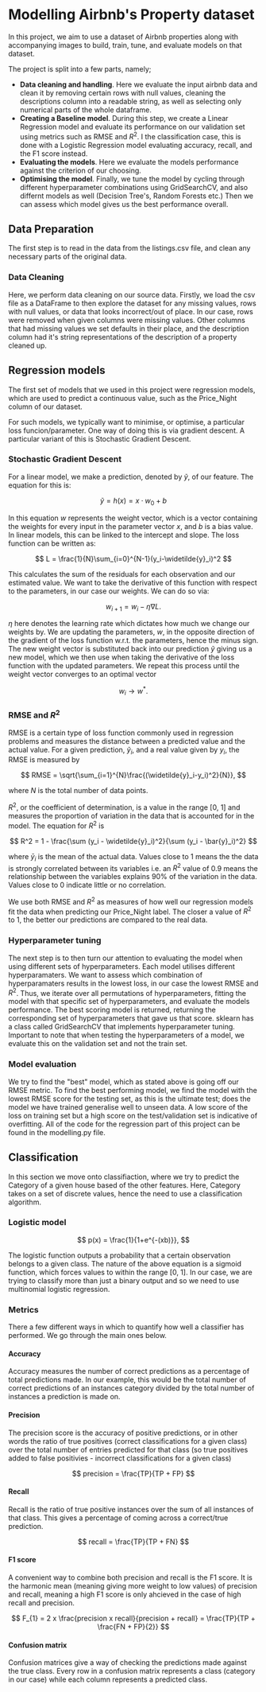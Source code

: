 # Modelling Airbnb's Property dataset

In this project, we aim to use a dataset of Airbnb properties along with accompanying images to build, train, tune, and evaluate models on that dataset.

The project is split into a few parts, namely;
- **Data cleaning and handling**. Here we evaluate the input airbnb data and clean it by removing certain rows with null values, cleaning the descriptions column into a readable string, as well as selecting only numerical parts of the whole dataframe.
- **Creating a Baseline model**. During this step, we create a Linear Regression model and evaluate its performance on our validation set using metrics such as RMSE and $R^2$. I the classification case, this is done with a Logistic Regression model evaluating accuracy, recall, and the F1 score instead.
- **Evaluating the models**. Here we evaluate the models performance against the criterion of our choosing.
- **Optimising the model**. Finally, we tune the model by cycling through different hyperparameter combinations using GridSearchCV, and also differnt models as well (Decision Tree's, Random Forests etc.) Then we can assess which model gives us the best performance overall.

## Data Preparation
The first step is to read in the data from the listings.csv file, and clean any necessary parts of the original data.

### Data Cleaning ###
Here, we perform data cleaning on our source data. Firstly, we load the csv file as a DataFrame to then explore the dataset for any missing values, rows with null values, or data that looks incorrect/out of place. In our case, rows were removed when given columns were missing values. Other columns that had missing values we set defaults in their place, and the description column had it's string representations of the description of a property cleaned up.

## Regression models
The first set of models that we used in this project were regression models, which are used to predict a continuous value, such as the Price_Night column of our dataset.

For such models, we typically want to minimise, or optimise, a particular loss funcion/parameter. One way of doing this is via gradient descent. A particular variant of this is Stochastic Gradient Descent.

### Stochastic Gradient Descent
For a linear model, we make a prediction, denoted by $\widetilde{y}$, of our feature. The equation for this is:

$$
\widetilde{y} = h(x) = x \cdot w_0+b
$$

In this equation $w$ represents the weight vector, which is a vector containing the weights for every input in the parameter vector $x$, and $b$ is a bias value. In linear models, this can be linked to the intercept and slope. The loss function can be written as:

$$
L = \frac{1}{N}\sum_{i=0}^{N-1}(y_i-\widetilde{y}_i)^2
$$

This calculates the sum of the residuals for each observation and our estimated value. We want to take the derivative of this function with respect to the parameters, in our case our weights. We can do so via:

$$
w_{i+1} = w_i - \eta \nabla L.
$$

$\eta$ here denotes the learning rate which dictates how much we change our weights by. We are updating the parameters, $w$, in the opposite direction of the gradient of the loss function w.r.t. the parameters, hence the minus sign. The new weight vector is substituted back into our prediction $\widetilde{y}$ giving us a new model, which we then use when taking the derivative of the loss function with the updated parameters. We repeat this process until the weight vector converges to an optimal vector

$$
w_i \longrightarrow{} w^*.
$$

### RMSE and $R^2$
RMSE is a certain type of loss function commonly used in regression problems and measures the distance between a predicted value and the actual value. For a given prediction, $\widetilde{y}_i$, and a real value given by ${y}_i$, the RMSE is measured by

$$
RMSE = \sqrt{\sum_{i=1}^{N}\frac{(\widetilde{y}_i-y_i)^2}{N}},
$$

where $N$ is the total number of data points.

$R^2$, or the coefficient of determination, is a value in the range [0, 1] and measures the proportion of variation in the data that is accounted for in the model. The equation for $R^2$ is

$$
R^2 = 1 - \frac{\sum (y_i - \widetilde{y}_i)^2}{\sum (y_i - \bar{y}_i)^2}
$$

where $\bar{y}_i$ is the mean of the actual data. Values close to 1 means the the data is strongly correlated between its variables i.e. an $R^2$ value of 0.9 means the relationship between the variables explains 90% of the variation in the data. Values close to 0 indicate little or no correlation.

We use both RMSE and $R^2$ as measures of how well our regression models fit the data when predicting our Price_Night label. The closer a value of $R^2$ to 1, the better our predictions are compared to the real data.

### Hyperparameter tuning
The next step is to then turn our attention to evaluating the model when using different sets of hyperparameters. Each model utilises different hyperparamaters. We want to assess which combination of hyperparamaters results in the lowest loss, in our case the lowest RMSE and $R^2$. Thus, we iterate over all permutations of hyperparameters, fitting the model with that specific set of hyperparameters, and evaluate the models performance. The best scoring model is returned, returning the corresponding set of hyperparameters that gave us that score. sklearn has a class called GridSearchCV that implements hyperparameter tuning. Important to note that when testing the hyperparameters of a model, we evaluate this on the validation set and not the train set.

### Model evaluation
We try to find the "best" model, which as stated above is going off our RMSE metric. To find the best performing model, we find the model with the lowest RMSE score for the testing set, as this is the ultimate test; does the model we have trained generalise well to unseen data. A low score of the loss on training set but a high score on the test/validation set is indicative of overfitting. All of the code for the regression part of this project can be found in the modelling.py file.

## Classification
In this section we move onto classifiaction, where we try to predict the Category of a given house based of the other features. Here, Category takes on a set of discrete values, hence the need to use a classification algorithm.

### Logistic model
$$
p(x) = \frac{1}{1+e^{-(xb)}},
$$

The logistic function outputs a probability that a certain observation belongs to a given class. The nature of the above equation is a sigmoid function, which forces values to within the range [0, 1]. In our case, we are trying to classify more than just a binary output and so we need to use multinomial logistic regression.

### Metrics
There a few different ways in which to quantify how well a classifier has performed. We go through the main ones below.

#### Accuracy
Accuracy measures the number of correct predictions as a percentage of total predictions made. In our example, this would be the total number of correct predictions of an instances category divided by the total number of instances a prediction is made on.

#### Precision
The precision score is the accuracy of positive predictions, or in other words the ratio of true positives (correct classifications for a given class) over the total number of entries predicted for that class (so true positives added to false positivies - incorrect classifications for a given class)

$$
precision = \frac{TP}{TP + FP}
$$

#### Recall
Recall is the ratio of true positive instances over the sum of all instances of that class. This gives a percentage of coming across a correct/true prediction.

$$
recall = \frac{TP}{TP + FN}
$$

#### F1 score
A convenient way to combine both precision and recall is the F1 score. It is the harmonic mean (meaning giving more weight to low values) of precision and recall, meaning a high F1 score is only ahcieved in the case of high recall and precision.

$$
F_{1} = 2 x \frac{precision x recall}{precision + recall} = \frac{TP}{TP + \frac{FN + FP}{2}}
$$

#### Confusion matrix
Confusion matrices give a way of checking the predictions made against the true class. Every row in a confusion matrix represents a class (category in our case) while each column represents a predicted class.


